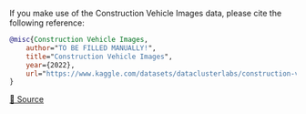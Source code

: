 If you make use of the Construction Vehicle Images data, please cite the following reference:

``` bibtex 
@misc{Construction Vehicle Images,
	author="TO BE FILLED MANUALLY!",
	title="Construction Vehicle Images",
	year={2022},
	url="https://www.kaggle.com/datasets/dataclusterlabs/construction-vehicle-images"
}
```

[🔗 Source](https://www.kaggle.com/datasets/dataclusterlabs/construction-vehicle-images)